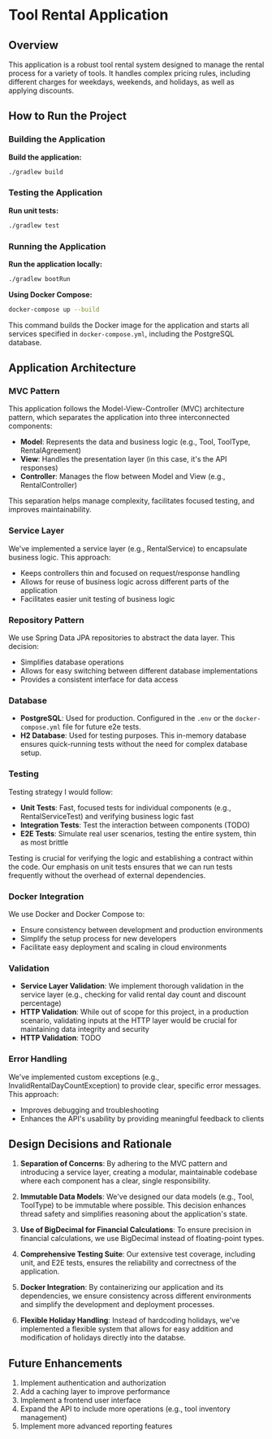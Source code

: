 # Tool Rental Application

## Overview

This application is a robust tool rental system designed to manage the rental process for a variety of tools. It handles complex pricing rules, including different charges for weekdays, weekends, and holidays, as well as applying discounts.

## How to Run the Project

### Building the Application

**Build the application:**
   ```bash
   ./gradlew build
   ```

### Testing the Application

**Run unit tests:**
   ```bash
   ./gradlew test
   ```

### Running the Application

**Run the application locally:**
   ```bash
   ./gradlew bootRun
   ```

**Using Docker Compose:**
   ```bash
   docker-compose up --build
   ```

   This command builds the Docker image for the application and starts all services specified in `docker-compose.yml`, including the PostgreSQL database.

## Application Architecture

### MVC Pattern

This application follows the Model-View-Controller (MVC) architecture pattern, which separates the application into three interconnected components:

- **Model**: Represents the data and business logic (e.g., Tool, ToolType, RentalAgreement)
- **View**: Handles the presentation layer (in this case, it's the API responses)
- **Controller**: Manages the flow between Model and View (e.g., RentalController)

This separation helps manage complexity, facilitates focused testing, and improves maintainability.

### Service Layer

We've implemented a service layer (e.g., RentalService) to encapsulate business logic. This approach:
- Keeps controllers thin and focused on request/response handling
- Allows for reuse of business logic across different parts of the application
- Facilitates easier unit testing of business logic

### Repository Pattern

We use Spring Data JPA repositories to abstract the data layer. This decision:
- Simplifies database operations
- Allows for easy switching between different database implementations
- Provides a consistent interface for data access

### Database

- **PostgreSQL**: Used for production. Configured in the `.env` or the `docker-compose.yml` file for future e2e tests.
- **H2 Database**: Used for testing purposes. This in-memory database ensures quick-running tests without the need for complex database setup.

### Testing

Testing strategy I would follow:

- **Unit Tests**: Fast, focused tests for individual components (e.g., RentalServiceTest) and verifying business logic fast
- **Integration Tests**: Test the interaction between components (TODO)
- **E2E Tests**: Simulate real user scenarios, testing the entire system, thin as most brittle

Testing is crucial for verifying the logic and establishing a contract within the code. Our emphasis on unit tests ensures that we can run tests frequently without the overhead of external dependencies.

### Docker Integration

We use Docker and Docker Compose to:
- Ensure consistency between development and production environments
- Simplify the setup process for new developers
- Facilitate easy deployment and scaling in cloud environments

### Validation

- **Service Layer Validation**: We implement thorough validation in the service layer (e.g., checking for valid rental day count and discount percentage)
- **HTTP Validation**: While out of scope for this project, in a production scenario, validating inputs at the HTTP layer would be crucial for maintaining data integrity and security
- **HTTP Validation**: TODO

### Error Handling

We've implemented custom exceptions (e.g., InvalidRentalDayCountException) to provide clear, specific error messages. This approach:
- Improves debugging and troubleshooting
- Enhances the API's usability by providing meaningful feedback to clients

## Design Decisions and Rationale

1. **Separation of Concerns**: By adhering to the MVC pattern and introducing a service layer, creating a modular, maintainable codebase where each component has a clear, single responsibility.

2. **Immutable Data Models**: We've designed our data models (e.g., Tool, ToolType) to be immutable where possible. This decision enhances thread safety and simplifies reasoning about the application's state.

3. **Use of BigDecimal for Financial Calculations**: To ensure precision in financial calculations, we use BigDecimal instead of floating-point types.

4. **Comprehensive Testing Suite**: Our extensive test coverage, including unit, and E2E tests, ensures the reliability and correctness of the application.

5. **Docker Integration**: By containerizing our application and its dependencies, we ensure consistency across different environments and simplify the development and deployment processes.

6. **Flexible Holiday Handling**: Instead of hardcoding holidays, we've implemented a flexible system that allows for easy addition and modification of holidays directly into the databse.

## Future Enhancements

1. Implement authentication and authorization
2. Add a caching layer to improve performance
3. Implement a frontend user interface
4. Expand the API to include more operations (e.g., tool inventory management)
5. Implement more advanced reporting features